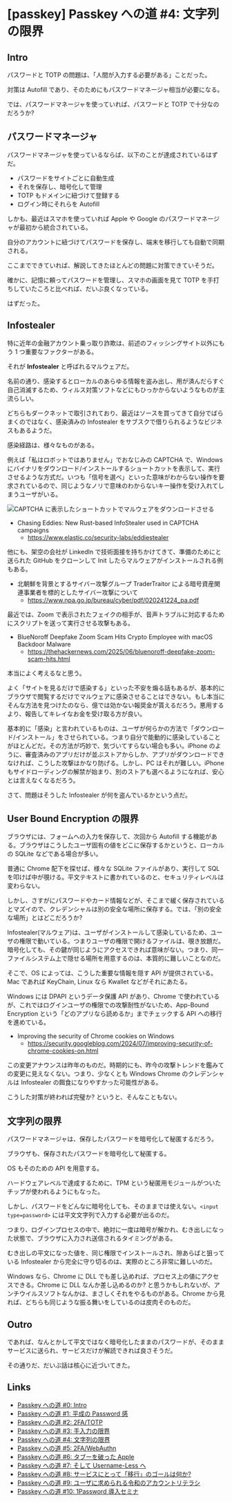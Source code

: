 # [passkey] Passkey への道 #4: 文字列の限界

## Intro

パスワードと TOTP の問題は、「人間が入力する必要がある」ことだった。

対策は Autofill であり、そのためにもパスワードマネージャ相当が必要になる。

では、パスワードマネージャを使っていれば、パスワードと TOTP で十分なのだろうか?


## パスワードマネージャ

パスワードマネージャを使っているならば、以下のことが達成されているはずだ。

- パスワードをサイトごとに自動生成
- それを保存し、暗号化して管理
- TOTP もドメインに紐づけて登録する
- ログイン時にそれらを Autofill

しかも、最近はスマホを使っていれば Apple や Google のパスワードマネージャが最初から統合されている。

自分のアカウントに紐づけてパスワードを保存し、端末を移行しても自動で同期される。

ここまでできていれば、解説してきたほとんどの問題に対策できていそうだ。

確かに、記憶に頼ってパスワードを管理し、スマホの画面を見て TOTP を手打ちしていたころと比べれば、だいぶ良くなっている。

はずだった。


## Infostealer

特に近年の金融アカウント乗っ取り詐欺は、前述のフィッシングサイト以外にもう 1 つ重要なファクターがある。

それが **Infostealer** と呼ばれるマルウェアだ。

名前の通り、感染するとローカルのあらゆる情報を盗み出し、用が済んだらすぐ自己消滅するため、ウィルス対策ソフトなどにもひっかからないようなものが主流らしい。

どちらもダークネットで取引されており、最近はソースを買ってきて自分でばらまくのではなく、感染済みの Infostealer をサブスクで借りられるようなビジネスもあるようだ。

感染経路は、様々なものがある。

例えば「私はロボットではありません」でおなじみの CAPTCHA で、Windows にバイナリをダウンロード/インストールするショートカットを表示して、実行させるような方式だ。いつも「信号を選べ」といった意味がわからない操作を要求されているので、同じようなノリで意味のわからないキー操作を受け入れてしまうユーザがいる。

![CAPTCHA に表示したショートカットでマルウェアをダウンロードさせる](captcha-infostealer.png#515x427)

- Chasing Eddies: New Rust-based InfoStealer used in CAPTCHA campaigns
  - https://www.elastic.co/security-labs/eddiestealer

他にも、架空の会社が LinkedIn で技術面接を持ちかけてきて、準備のためにと送られた GitHub をクローンして Init したらマルウェアがインストールされる例もある。

- 北朝鮮を背景とするサイバー攻撃グループ TraderTraitor による暗号資産関連事業者を標的としたサイバー攻撃について
  - https://www.npa.go.jp/bureau/cyber/pdf/020241224_pa.pdf

最近では、Zoom で表示されたフェイクの相手が、音声トラブルに対応するためにスクリプトを送って実行させる攻撃もある。

- BlueNoroff Deepfake Zoom Scam Hits Crypto Employee with macOS Backdoor Malware
  - https://thehackernews.com/2025/06/bluenoroff-deepfake-zoom-scam-hits.html

本当によく考えるなと思う。

よく「サイトを見るだけで感染する」といった不安を煽る話もあるが、基本的にブラウザで閲覧するだけでマルウェアに感染させることはできない。もし本当にそんな方法を見つけたのなら、億では効かない報奨金が貰えるだろう。悪用するより、報告してキレイなお金を受け取る方が良い。

基本的に「感染」と言われているものは、ユーザが何らかの方法で「ダウンロード/インストール」をさせられている。つまり自分で能動的に感染していることがほとんどだ。その方法が巧妙で、気づいてすらない場合も多い。iPhone のように、審査済みのアプリだけが並ぶストアからしか、アプリがダウンロードできなければ、こうした攻撃はかなり防げる。しかし、PC はそれが難しい。iPhone もサイドローディングの解禁が始まり、別のストアも選べるようになれば、安心とは言えなくなるだろう。

さて、問題はそうした Infostealer が何を盗んでいるかという点だ。


## User Bound Encryption の限界

ブラウザには、フォームへの入力を保存して、次回から Autofill する機能がある。ブラウザはこうしたユーザ固有の値をどこに保存するかというと、ローカルの SQLite などである場合が多い。

普通に Chrome 配下を探せば、様々な SQLite ファイルがあり、実行して SQL を叩けば中が覗ける。平文テキストに書かれているのと、セキュリティレベルは変わらない。

しかし、さすがにパスワードやカード情報などが、そこまで緩く保存されているとマズイので、クレデンシャルは別の安全な場所に保存する。では、「別の安全な場所」とはどこだろうか?

Infostealer(マルウェア)は、ユーザがインストールして感染しているため、ユーザの権限で動いている。つまりユーザの権限で開けるファイルは、覗き放題だ。暗号化しても、その鍵が同じようにアクセスできれば意味がない。つまり、同一ファイルシステム上で隠せる場所を用意するのは、本質的に難しいことなのだ。

そこで、OS によっては、こうした重要な情報を隠す API が提供されている。Mac であれば KeyChain, Linux なら Kwallet などがそれにあたる。

Windows には DPAPI というデータ保護 API があり、Chrome で使われているが、これではログインユーザの権限での攻撃耐性がないため、App-Bound Encryption という「どのアプリなら読めるか」までチェックする API への移行を進めている。

- Improving the security of Chrome cookies on Windows
  - https://security.googleblog.com/2024/07/improving-security-of-chrome-cookies-on.html

この変更アナウンスは昨年のものだ。時期的にも、昨今の攻撃トレンドを鑑みての変更に見えなくない。つまり、少なくとも Windows Chrome のクレデンシャルは Infostealer の餌食になりやすかった可能性がある。

こうした対策が終われば完璧か? というと、そんなこともない。


## 文字列の限界

パスワードマネージャは、保存したパスワードを暗号化して秘匿するだろう。

ブラウザも、保存されたパスワードを暗号化して秘匿する。

OS もそのための API を用意する。

ハードウェアレベルで達成するために、TPM という秘匿用モジュールがついたチップが使われるようにもなった。

しかし、パスワードをどんなに暗号化しても、そのままでは使えない。`<input type=password>` には平文文字列で入力する必要が出るのだ。

つまり、ログインプロセスの中で、絶対に一度は暗号が解かれ、むき出しになった状態で、ブラウザに入力され送信されるタイミングがある。

むき出しの平文になった値を、同じ権限でインストールされ、隙あらばと狙っている Infostealer から完全に守り切るのは、実際のところ非常に難しいのだ。

Windows なら、Chrome に DLL でも差し込めれば、プロセス上の値にアクセスできる。Chrome に DLL なんか差し込めるのか? と思うかもしれないが、アンチウイルスソフトなんかは、まさしくそれをやるものがある。Chrome から見れば、どちらも同じような振る舞いをしているのは皮肉そのものだ。


## Outro

であれば、なんとかして平文ではなく暗号化したままのパスワードが、そのままサービスに送られ、サービスだけが解読できれば良さそうだ。

その通りだ、だいぶ話は核心に近づいてきた。


## Links

- [Passkey への道 #0: Intro](https://blog.jxck.io/entries/2025-07-07/load-to-passkey-0.html)
- [Passkey への道 #1: 平成の Password 感](https://blog.jxck.io/entries/2025-07-08/load-to-passkey-1.html)
- [Passkey への道 #2: 2FA/TOTP](https://blog.jxck.io/entries/2025-07-09/load-to-passkey-2.html)
- [Passkey への道 #3: 手入力の限界](https://blog.jxck.io/entries/2025-07-10/load-to-passkey-3.html)
- [Passkey への道 #4: 文字列の限界](https://blog.jxck.io/entries/2025-07-11/load-to-passkey-4.html)
- [Passkey への道 #5: 2FA/WebAuthn](https://blog.jxck.io/entries/2025-07-12/load-to-passkey-5.html)
- [Passkey への道 #6: タブーを破った Apple](https://blog.jxck.io/entries/2025-07-13/load-to-passkey-6.html)
- [Passkey への道 #7: そして Username-Less へ](https://blog.jxck.io/entries/2025-07-14/load-to-passkey-7.html)
- [Passkey への道 #8: サービスにとって「移行」のゴールは何か?](https://blog.jxck.io/entries/2025-07-15/load-to-passkey-8.html)
- [Passkey への道 #9: ユーザに求められる令和のアカウントリテラシ](https://blog.jxck.io/entries/2025-07-16/load-to-passkey-9.html)
- [Passkey への道 #10: 1Password 導入セミナ](https://blog.jxck.io/entries/2025-07-23/load-to-passkey-10.html)